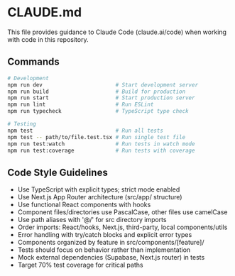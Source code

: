 # CLAUDE.md

This file provides guidance to Claude Code (claude.ai/code) when working with code in this repository.

## Commands
```bash
# Development
npm run dev                       # Start development server
npm run build                     # Build for production
npm run start                     # Start production server
npm run lint                      # Run ESLint
npm run typecheck                 # TypeScript type check

# Testing
npm test                          # Run all tests
npm test -- path/to/file.test.tsx # Run single test file
npm run test:watch                # Run tests in watch mode
npm run test:coverage             # Run tests with coverage
```

## Code Style Guidelines
- Use TypeScript with explicit types; strict mode enabled
- Use Next.js App Router architecture (src/app/ structure)
- Use functional React components with hooks
- Component files/directories use PascalCase, other files use camelCase
- Use path aliases with '@/' for src directory imports
- Order imports: React/hooks, Next.js, third-party, local components/utils
- Error handling with try/catch blocks and explicit error types
- Components organized by feature in src/components/[feature]/
- Tests should focus on behavior rather than implementation
- Mock external dependencies (Supabase, Next.js router) in tests
- Target 70% test coverage for critical paths